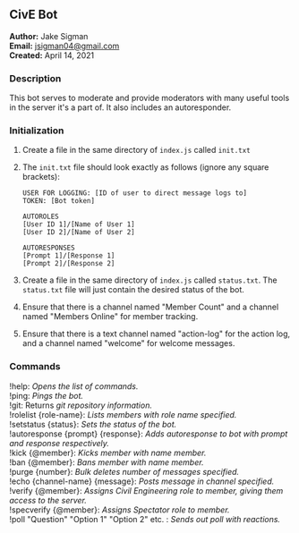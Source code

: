 ## CivE Bot

**Author:** Jake Sigman  
**Email:** <jsigman04@gmail.com>  
**Created:** April 14, 2021

### Description

This bot serves to moderate and provide moderators with many useful tools in the server it's a part of. It also includes an autoresponder.

### Initialization

1. Create a file in the same directory of `index.js` called `init.txt`
2. The `init.txt` file should look exactly as follows (ignore any square brackets):

    ```
    USER FOR LOGGING: [ID of user to direct message logs to]
    TOKEN: [Bot token]

    AUTOROLES
    [User ID 1]/[Name of User 1]
    [User ID 2]/[Name of User 2]

    AUTORESPONSES
    [Prompt 1]/[Response 1]
    [Prompt 2]/[Response 2]
    ```
3. Create a file in the same directory of `index.js` called `status.txt`. The `status.txt` file will just contain the desired status of the bot.
4. Ensure that there is a channel named "Member Count" and a channel named "Members Online" for member tracking.
5. Ensure that there is a text channel named "action-log" for the action log, and a channel named "welcome" for welcome messages.

### Commands

!help: *Opens the list of commands.*  
!ping: *Pings the bot.*  
!git: Returns *git repository information.*  
!rolelist {role-name}: *Lists members with role name specified.*  
!setstatus {status}: *Sets the status of the bot.*  
!autoresponse {prompt} {response}: *Adds autoresponse to bot with prompt and response respectively.*  
!kick {@member}: *Kicks member with name member.*  
!ban {@member}: *Bans member with name member.*  
!purge {number}: *Bulk deletes number of messages specified.*  
!echo {channel-name} {message}: *Posts message in channel specified.*  
!verify {@member}: *Assigns Civil Engineering role to member, giving them access to the server.*  
!specverify {@member}: *Assigns Spectator role to member.*  
!poll "Question" "Option 1" "Option 2" etc. : *Sends out poll with reactions.* 

